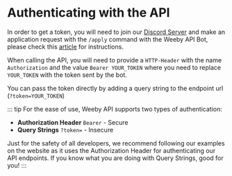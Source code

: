 # Authenticating with the API
In order to get a token, you will need to join our [Discord Server](https://weebyapi.xyz/discord) and make an application request with the `/apply` command with the Weeby API Bot, please check this [article](./obtaining-a-token) for instructions.

When calling the API, you will need to provide a `HTTP-Header` with the name `Authorization` and the value `Bearer YOUR_TOKEN` where you need to replace `YOUR_TOKEN` with the token sent by the bot.

You can pass the token directly by adding a query string to the endpoint url (`?token=YOUR_TOKEN`)

::: tip
For the ease of use, Weeby API supports two types of authentication:
- **Authorization Header** `Bearer` - Secure
- **Query Strings** `?token=` - Insecure

Just for the safety of all developers, we recommend following our examples on the website as it uses the Authorization Header for authenticating our API endpoints. If you know what you are doing with Query Strings, good for you!
:::
